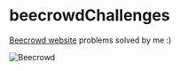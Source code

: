 # beecrowdChallenges
[Beecrowd website](https://www.beecrowd.com.br/judge/en/login/?origem=1) problems solved by me :)

![Beecrowd](https://www.beecrowd.com.br/home/wp-content/uploads/2021/08/beecrowd__roxoHorClean-small-PNG-1.png)
